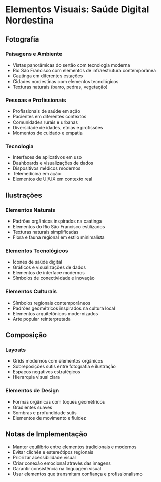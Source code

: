 # Elementos Visuais: Saúde Digital Nordestina

## Fotografia

### Paisagens e Ambiente
- Vistas panorâmicas do sertão com tecnologia moderna
- Rio São Francisco com elementos de infraestrutura contemporânea
- Caatinga em diferentes estações
- Cidades nordestinas com elementos tecnológicos
- Texturas naturais (barro, pedras, vegetação)

### Pessoas e Profissionais
- Profissionais de saúde em ação
- Pacientes em diferentes contextos
- Comunidades rurais e urbanas
- Diversidade de idades, etnias e profissões
- Momentos de cuidado e empatia

### Tecnologia
- Interfaces de aplicativos em uso
- Dashboards e visualizações de dados
- Dispositivos médicos modernos
- Telemedicina em ação
- Elementos de UI/UX em contexto real

## Ilustrações

### Elementos Naturais
- Padrões orgânicos inspirados na caatinga
- Elementos do Rio São Francisco estilizados
- Texturas naturais simplificadas
- Flora e fauna regional em estilo minimalista

### Elementos Tecnológicos
- Ícones de saúde digital
- Gráficos e visualizações de dados
- Elementos de interface modernos
- Símbolos de conectividade e inovação

### Elementos Culturais
- Símbolos regionais contemporâneos
- Padrões geométricos inspirados na cultura local
- Elementos arquitetônicos modernizados
- Arte popular reinterpretada

## Composição

### Layouts
- Grids modernos com elementos orgânicos
- Sobreposições sutis entre fotografia e ilustração
- Espaços negativos estratégicos
- Hierarquia visual clara

### Elementos de Design
- Formas orgânicas com toques geométricos
- Gradientes suaves
- Sombras e profundidade sutis
- Elementos de movimento e fluidez

## Notas de Implementação

- Manter equilíbrio entre elementos tradicionais e modernos
- Evitar clichês e estereótipos regionais
- Priorizar acessibilidade visual
- Criar conexão emocional através das imagens
- Garantir consistência na linguagem visual
- Usar elementos que transmitam confiança e profissionalismo 